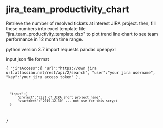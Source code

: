 # jira_team_productivity_chart
Retrieve the number of resolved tickets at interest JIRA project. 
then, fill these numbers into excel template file "jira_team_productivity_template.xlsx"
to plot trend line chart to see team performance in 12 month time range.

python version 3.7
import
  requests
  pandas
  openpyxl

input json file format

<code>{
      "jiraAccess":{
          "url":"https://own jira url.atlassian.net/rest/api/2/search",
          "user":"your jira username",
          "key":"your jira access token"
      },

      "input":{
          "project":"list of JIRA short project name",
          "startWeek":"2019-12-30" ... not use for this scrypt
      }
}</code>
